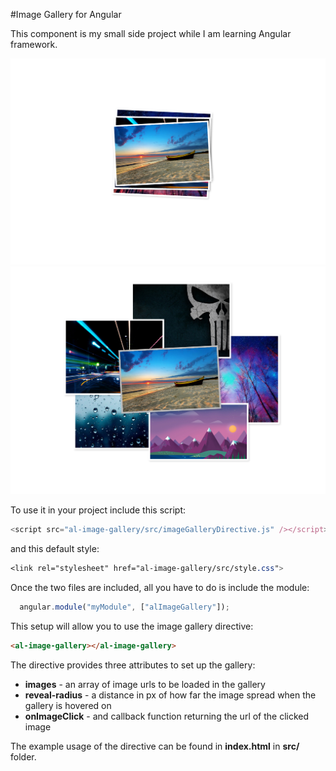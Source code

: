 #Image Gallery for Angular

This component is my small side project while I am learning Angular framework. 

![alt text](https://github.com/adrian110288/al-image-gallery/blob/master/screenshot1.png "Screenshot 1")
![alt text](https://github.com/adrian110288/al-image-gallery/blob/master/screenshot2.png "Screenshot 2")

To use it in your project include this script:
````javascript
<script src="al-image-gallery/src/imageGalleryDirective.js" /></script>
````

and this default style:
````css
<link rel="stylesheet" href="al-image-gallery/src/style.css">
````

Once the two files are included, all you have to do is include the module:
````javascript
  angular.module("myModule", ["alImageGallery"]);
````

This setup will allow you to use the image gallery directive:
````html
<al-image-gallery></al-image-gallery>
````

The directive provides three attributes to set up the gallery:
* **images** - an array of image urls to be loaded in the gallery 
* **reveal-radius** - a distance in px of how far the image spread when the gallery is hovered on
* **onImageClick** - and callback function returning the url of the clicked image

The example usage of the directive can be found in **index.html** in **src/** folder.
